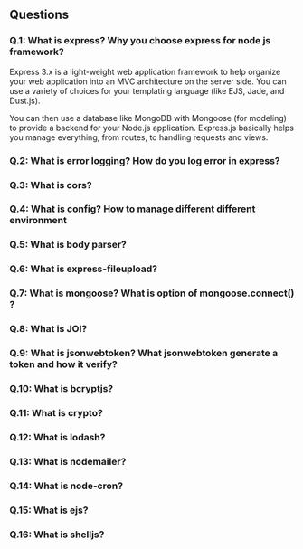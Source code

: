 ## Questions
### Q.1: What is express? Why you choose express for node js framework?
Express 3.x is a light-weight web application framework to help organize your web application into an MVC architecture on the server side. You can use a variety of choices for your templating language (like EJS, Jade, and Dust.js).

You can then use a database like MongoDB with Mongoose (for modeling) to provide a backend for your Node.js application. Express.js basically helps you manage everything, from routes, to handling requests and views.

### Q.2: What is error logging? How do you log error in express?
### Q.3: What is cors?
### Q.4: What is config? How to manage different different environment
### Q.5: What is body parser?
### Q.6: What is express-fileupload?
### Q.7: What is mongoose? What is option of mongoose.connect() ?
### Q.8: What is JOI?
### Q.9: What is jsonwebtoken? What jsonwebtoken generate a token and how it verify?
### Q.10: What is bcryptjs?
### Q.11: What is crypto?
### Q.12: What is lodash?
### Q.13: What is nodemailer?
### Q.14: What is node-cron?
### Q.15: What is ejs?
### Q.16: What is shelljs?
